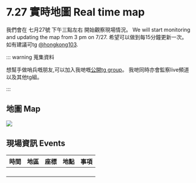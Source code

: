 # 7.27 實時地圖 Real time map

我們會在 七月27號 下午三點左右 開始觀察現場情況。  We will start monitoring and updating the map from 3 pm on 7/27.  希望可以做到每15分鐘更新一次。  如有建議可tg [@hongkong103](https://t.me/hongkong103).

::: warning 蒐集資料

想幫手做哨兵嘅朋友,可以加入我哋嘅[公開tg group](https://t.me/map728)。 我哋同時亦會監察live頻道以及其他tg組。

:::

## 地圖 Map

![](https://live.staticflickr.com/65535/48384696931_d1b864ddcc_b.jpg)

## 現場資訊 Events

<!-- <Foldable> -->

<!-- 座標地點可參考[空白地圖](/721-blank.jpg)。  如要事先列印, 可用[這PDF檔案](/721-blank.pdf)。 -->

| 時間  |  地區  |      座標      |                 地點                 | 事項                                             |
|:-----:|:------:|:--------------:|:------------------------------------:|:-------------------------------------------------|
|       |        |                |                                      |                                                  |
|       |        |                |                                      |                                                  |
|       |        |                |                                      |                                                  |
|       |        |                |                                      |                                                  |
